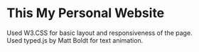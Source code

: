 # This My Personal Website
Used W3.CSS for basic layout and responsiveness of the page.<br>
Used typed.js by Matt Boldt for text animation.

